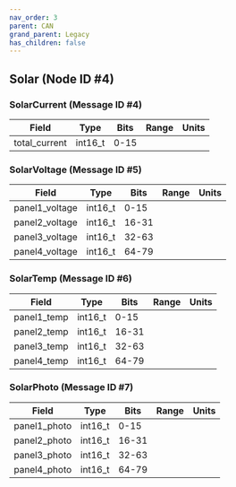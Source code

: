 ```yaml
---
nav_order: 3
parent: CAN
grand_parent: Legacy
has_children: false
---
```


## Solar (Node ID #4)

### SolarCurrent (Message ID #4)

| Field         | Type    | Bits | Range | Units |
| ------------- | ------- | ---- | ----- | ----- |
| total_current | int16_t | 0-15 |       |       |

### SolarVoltage (Message ID #5)

| Field          | Type    | Bits  | Range | Units |
| -------------- | ------- | ----- | ----- | ----- |
| panel1_voltage | int16_t | 0-15  |       |       |
| panel2_voltage | int16_t | 16-31 |       |       |
| panel3_voltage | int16_t | 32-63 |       |       |
| panel4_voltage | int16_t | 64-79 |       |       |

### SolarTemp (Message ID #6)

| Field       | Type    | Bits  | Range | Units |
| ----------- | ------- | ----- | ----- | ----- |
| panel1_temp | int16_t | 0-15  |       |       |
| panel2_temp | int16_t | 16-31 |       |       |
| panel3_temp | int16_t | 32-63 |       |       |
| panel4_temp | int16_t | 64-79 |       |       |

### SolarPhoto (Message ID #7)

| Field        | Type    | Bits  | Range | Units |
| ------------ | ------- | ----- | ----- | ----- |
| panel1_photo | int16_t | 0-15  |       |       |
| panel2_photo | int16_t | 16-31 |       |       |
| panel3_photo | int16_t | 32-63 |       |       |
| panel4_photo | int16_t | 64-79 |       |       |

